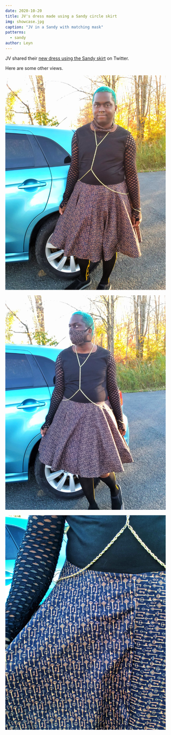 ```yaml
---
date: 2020-10-20
title: JV's dress made using a Sandy circle skirt
img: showcase.jpg
caption: "JV in a Sandy with matching mask"
patterns:
  - sandy
author: Leyn
---
```


JV shared their [new dress using the Sandy skirt](https://twitter.com/RedBlaqueGolden/status/1317752221933633537) on Twitter.

Here are some other views.

![full length of the outfit](jv_sandy_fulllength.jpg)

![mid twirl](jv_sandy_midtwirl.jpg)

![close up of the key fabric](jv_sandy_fabric_closeup.jpg)
